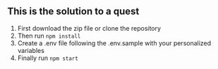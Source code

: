 ## This is the solution to a quest

1. First download the zip file or clone the repository
2. Then run `npm install`
3. Create a .env file following the .env.sample with your personalized variables
4. Finally run `npm start`
